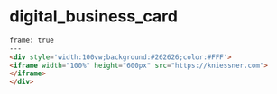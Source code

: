 # digital_business_card



```html
frame: true
---
<div style='width:100vw;background:#262626;color:#FFF'>
<iframe width="100%" height="600px" src="https://kniessner.com">
</iframe>
</div>
```
